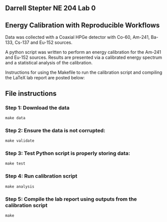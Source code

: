 ## Darrell Stepter  NE 204 Lab 0

## Energy Calibration with Reproducible Workflows

Data was collected with a Coaxial HPGe detector with Co-60,
Am-241, Ba-133, Cs-137 and Eu-152 sources.

A python script was written to perform an energy calibration for the
Am-241 and Eu-152 sources. Results are presented via a calibrated energy
spectrum and a statistical analysis of the calibration.

Instructions for using the Makefile to run the calibration script and
compiling the LaTeX lab report are posted below:

## File instructions

### Step 1: Download the data

```
make data

```
### Step 2: Ensure the data is not corrupted:

```
make validate
```

### Step 3: Test Python script is properly storing data:

```
make test
```

### Step 4: Run calibration script

```
make analysis
```

### Step 5: Compile the lab report using outputs from the calibration script

```
make
```
